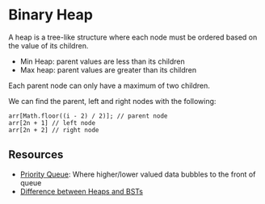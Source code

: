 # Binary Heap

A heap is a tree-like structure where each node must be ordered based on the value of its children.

-   Min Heap: parent values are less than its children
-   Max heap: parent values are greater than its children

Each parent node can only have a maximum of two children.

We can find the parent, left and right nodes with the following:

    arr[Math.floor((i - 2) / 2)]; // parent node
    arr[2n + 1] // left node
    arr[2n + 2] // right node

## Resources

-   [Priority Queue](https://medium.com/swlh/binary-heaps-priority-queues-in-javascript-44d20cf0cb6e): Where higher/lower valued data bubbles to the front of queue
-   [Difference between Heaps and BSTs](https://stackoverflow.com/questions/6147242/heap-vs-binary-search-tree-bst/6147264#6147264)
